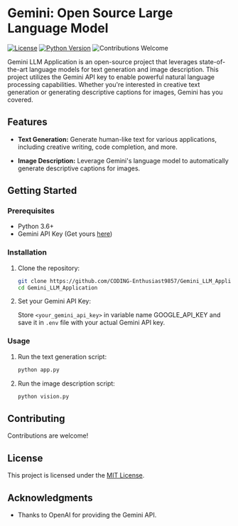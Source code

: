 # Gemini: Open Source Large Language Model
[![License](https://img.shields.io/badge/License-MIT-blue.svg)](LICENSE)
[![Python Version](https://img.shields.io/badge/Python-3.6%2B-blue.svg)](https://www.python.org/downloads/)
![Contributions Welcome](https://img.shields.io/badge/Contributions-Welcome-brightgreen.svg)

Gemini LLM Application is an open-source project that leverages state-of-the-art language models for text generation and image description. This project utilizes the Gemini API key to enable powerful natural language processing capabilities. Whether you're interested in creative text generation or generating descriptive captions for images, Gemini has you covered.

## Features

- **Text Generation:** Generate human-like text for various applications, including creative writing, code completion, and more.

- **Image Description:** Leverage Gemini's language model to automatically generate descriptive captions for images.

## Getting Started

### Prerequisites

- Python 3.6+
- Gemini API Key (Get yours [here](https://makersuite.google.com/app/apikey))

### Installation

1. Clone the repository:

    ```bash
    git clone https://github.com/CODING-Enthusiast9857/Gemini_LLM_Application.git
    cd Gemini_LLM_Application
    ```
    
2. Set your Gemini API Key:

    Store `<your_gemini_api_key>` in variable name GOOGLE_API_KEY and save it in `.env` file with your actual Gemini API key.

### Usage

1. Run the text generation script:

    ```bash
    python app.py
    ```

2. Run the image description script:

    ```bash
    python vision.py 
    ```

## Contributing

Contributions are welcome!

## License

This project is licensed under the [MIT License](LICENSE).

## Acknowledgments

- Thanks to OpenAI for providing the Gemini API.
